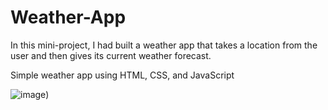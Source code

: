# Weather-App
In this mini-project, I had built a weather app that takes a location from the user and then gives its current weather forecast. 

Simple weather app using HTML, CSS, and JavaScript

![image](https://user-images.githubusercontent.com/20955511/111051345-0bcff300-845b-11eb-80ca-717a9a838e2c))
